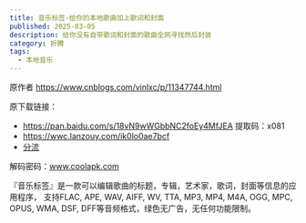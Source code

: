```yaml
---
title: 音乐标签-给你的本地歌曲加上歌词和封面
published: 2025-03-05
description: 给你没有自带歌词和封面的歌曲全网寻找然后封装
category: 折腾
tags:
  - 本地音乐
---
```

原作者 https://www.cnblogs.com/vinlxc/p/11347744.html

原下载链接：

* https://pan.baidu.com/s/18vN9wWGbbNC2foEy4MfJEA 提取码：x081    
* https://wwc.lanzouy.com/ik0lo0ae7bcf
* [分流](https://cdn.jsdelivr.net/gh/invmy/fuwari@blog/cms/MusicTag%20v1.0.9.0.zip)

解码密码：www.coolapk.com

『音乐标签』是一款可以编辑歌曲的标题，专辑，艺术家，歌词，封面等信息的应用程序， 支持FLAC, APE, WAV, AIFF, WV, TTA, MP3, MP4, M4A, OGG, MPC, OPUS, WMA, DSF, DFF等音频格式，绿色无广告，无任何功能限制。
